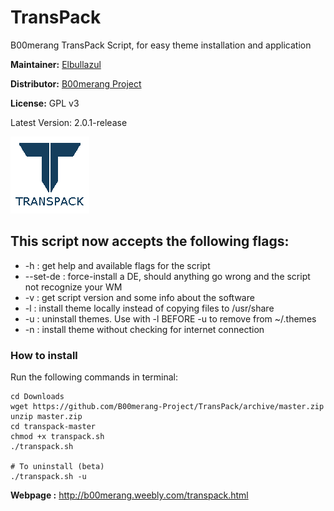 # TransPack
B00merang TransPack Script, for easy theme installation and application

**Maintainer:** [Elbullazul](https://github.com/Elbullazul)

**Distributor:** [B00merang Project](https://github.com/B00merang-Project)

**License:** GPL v3

Latest Version: 2.0.1-release

![transpack-logo](https://github.com/B00merang-Project/Shell-Scripts/blob/master/transpack.png)

## This script now accepts the following flags:
- -h : get help and available flags for the script
- --set-de : force-install a DE, should anything go wrong and the script not recognize your WM
- -v : get script version and some info about the software
- -l : install theme locally instead of copying files to /usr/share
- -u : uninstall themes. Use with -l BEFORE -u to remove from ~/.themes
- -n : install theme without checking for internet connection

### How to install

Run the following commands in terminal:
```shell
cd Downloads
wget https://github.com/B00merang-Project/TransPack/archive/master.zip
unzip master.zip
cd transpack-master
chmod +x transpack.sh
./transpack.sh

# To uninstall (beta)
./transpack.sh -u
```

**Webpage :** http://b00merang.weebly.com/transpack.html
